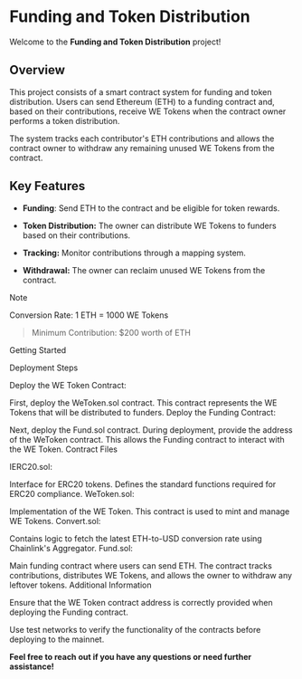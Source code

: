 # Funding and Token Distribution


Welcome to the **Funding and Token Distribution** project!


## Overview
This project consists of a smart contract system for funding and token distribution. Users can send Ethereum (ETH) to a funding contract and, based on their contributions, receive WE Tokens when the contract owner performs a token distribution.


The system tracks each contributor's ETH contributions and allows the contract owner to withdraw any remaining unused WE Tokens from the contract.


## Key Features

-  **Funding**: Send ETH to the contract and be eligible for token rewards.

-  **Token Distribution:** The owner can distribute WE Tokens to funders based on their contributions.

-  **Tracking:** Monitor contributions through a mapping system.

-  **Withdrawal:** The owner can reclaim unused WE Tokens from the contract.


> [!NOTE]
> Conversion Rate: 1 ETH = 1000 WE Tokens

> Minimum Contribution: $200 worth of ETH

Getting Started

Deployment Steps

Deploy the WE Token Contract:

First, deploy the WeToken.sol contract. This contract represents the WE Tokens that will be distributed to funders.
Deploy the Funding Contract:

Next, deploy the Fund.sol contract. During deployment, provide the address of the WeToken contract. This allows the Funding contract to interact with the WE Token.
Contract Files

IERC20.sol:

Interface for ERC20 tokens. Defines the standard functions required for ERC20 compliance.
WeToken.sol:

Implementation of the WE Token. This contract is used to mint and manage WE Tokens.
Convert.sol:

Contains logic to fetch the latest ETH-to-USD conversion rate using Chainlink's Aggregator.
Fund.sol:

Main funding contract where users can send ETH. The contract tracks contributions, distributes WE Tokens, and allows the owner to withdraw any leftover tokens.
Additional Information

Ensure that the WE Token contract address is correctly provided when deploying the Funding contract.

Use test networks to verify the functionality of the contracts before deploying to the mainnet.

**Feel free to reach out if you have any questions or need further assistance!**


